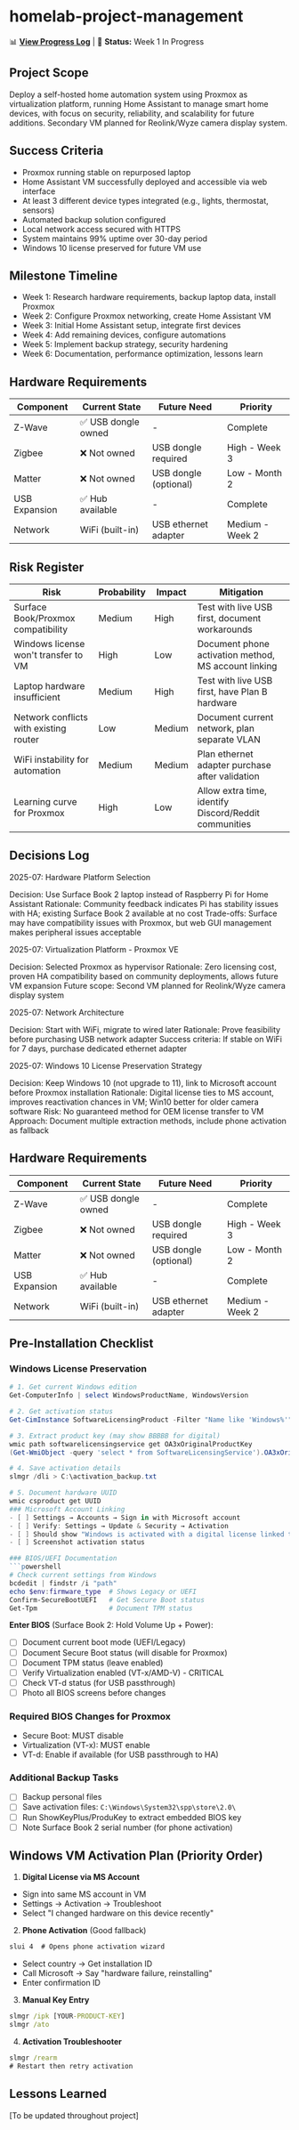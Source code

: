 # homelab-project-management

📊 **[View Progress Log](PROGRESS.md)** | 🚧 **Status:** Week 1 In Progress

## Project Scope
Deploy a self-hosted home automation system using Proxmox as virtualization platform, running Home Assistant to manage smart home devices, with focus on security, reliability, and scalability for future additions. Secondary VM planned for Reolink/Wyze camera display system.

## Success Criteria
- Proxmox running stable on repurposed laptop
- Home Assistant VM successfully deployed and accessible via web interface
- At least 3 different device types integrated (e.g., lights, thermostat, sensors)
- Automated backup solution configured
- Local network access secured with HTTPS
- System maintains 99% uptime over 30-day period
- Windows 10 license preserved for future VM use

## Milestone Timeline
- Week 1: Research hardware requirements, backup laptop data, install Proxmox
- Week 2: Configure Proxmox networking, create Home Assistant VM
- Week 3: Initial Home Assistant setup, integrate first devices
- Week 4: Add remaining devices, configure automations
- Week 5: Implement backup strategy, security hardening
- Week 6: Documentation, performance optimization, lessons learn

## Hardware Requirements
| Component | Current State | Future Need | Priority |
|-----------|---------------|-------------|----------|
| Z-Wave | ✅ USB dongle owned | - | Complete |
| Zigbee | ❌ Not owned | USB dongle required | High - Week 3 |
| Matter | ❌ Not owned | USB dongle (optional) | Low - Month 2 |
| USB Expansion | ✅ Hub available | - | Complete |
| Network | WiFi (built-in) | USB ethernet adapter | Medium - Week 2 |

## Risk Register
| Risk | Probability | Impact | Mitigation |
|------|-------------|--------|------------|
| Surface Book/Proxmox compatibility | Medium | High | Test with live USB first, document workarounds |
| Windows license won't transfer to VM | High | Low | Document phone activation method, MS account linking |
| Laptop hardware insufficient | Medium | High | Test with live USB first, have Plan B hardware |
| Network conflicts with existing router | Low | Medium | Document current network, plan separate VLAN |
| WiFi instability for automation | Medium | Medium | Plan ethernet adapter purchase after validation |
| Learning curve for Proxmox | High | Low | Allow extra time, identify Discord/Reddit communities |

## Decisions Log
2025-07: Hardware Platform Selection

Decision: Use Surface Book 2 laptop instead of Raspberry Pi for Home Assistant
Rationale: Community feedback indicates Pi has stability issues with HA; existing Surface Book 2 available at no cost
Trade-offs: Surface may have compatibility issues with Proxmox, but web GUI management makes peripheral issues acceptable

2025-07: Virtualization Platform - Proxmox VE

Decision: Selected Proxmox as hypervisor
Rationale: Zero licensing cost, proven HA compatibility based on community deployments, allows future VM expansion
Future scope: Second VM planned for Reolink/Wyze camera display system

2025-07: Network Architecture

Decision: Start with WiFi, migrate to wired later
Rationale: Prove feasibility before purchasing USB network adapter
Success criteria: If stable on WiFi for 7 days, purchase dedicated ethernet adapter

2025-07: Windows 10 License Preservation Strategy

Decision: Keep Windows 10 (not upgrade to 11), link to Microsoft account before Proxmox installation
Rationale: Digital license ties to MS account, improves reactivation chances in VM; Win10 better for older camera software
Risk: No guaranteed method for OEM license transfer to VM
Approach: Document multiple extraction methods, include phone activation as fallback

## Hardware Requirements

| Component | Current State | Future Need | Priority |
|-----------|---------------|-------------|----------|
| Z-Wave | ✅ USB dongle owned | - | Complete |
| Zigbee | ❌ Not owned | USB dongle required | High - Week 3 |
| Matter | ❌ Not owned | USB dongle (optional) | Low - Month 2 |
| USB Expansion | ✅ Hub available | - | Complete |
| Network | WiFi (built-in) | USB ethernet adapter | Medium - Week 2 |

## Pre-Installation Checklist

### Windows License Preservation
```powershell
# 1. Get current Windows edition
Get-ComputerInfo | select WindowsProductName, WindowsVersion

# 2. Get activation status
Get-CimInstance SoftwareLicensingProduct -Filter "Name like 'Windows%'" | where licensestatus -eq 1 | select name, licensestatus

# 3. Extract product key (may show BBBBB for digital)
wmic path softwarelicensingservice get OA3xOriginalProductKey
(Get-WmiObject -query 'select * from SoftwareLicensingService').OA3xOriginalProductKey

# 4. Save activation details
slmgr /dli > C:\activation_backup.txt

# 5. Document hardware UUID
wmic csproduct get UUID
### Microsoft Account Linking
- [ ] Settings → Accounts → Sign in with Microsoft account
- [ ] Verify: Settings → Update & Security → Activation
- [ ] Should show "Windows is activated with a digital license linked to your Microsoft account"
- [ ] Screenshot activation status

### BIOS/UEFI Documentation
```powershell
# Check current settings from Windows
bcdedit | findstr /i "path"
echo $env:firmware_type  # Shows Legacy or UEFI
Confirm-SecureBootUEFI   # Get Secure Boot status
Get-Tpm                  # Document TPM status
```
**Enter BIOS** (Surface Book 2: Hold Volume Up + Power):
- [ ] Document current boot mode (UEFI/Legacy)
- [ ] Document Secure Boot status (will disable for Proxmox)
- [ ] Document TPM status (leave enabled)
- [ ] Verify Virtualization enabled (VT-x/AMD-V) - CRITICAL
- [ ] Check VT-d status (for USB passthrough)
- [ ] Photo all BIOS screens before changes

### Required BIOS Changes for Proxmox
- Secure Boot: MUST disable
- Virtualization (VT-x): MUST enable
- VT-d: Enable if available (for USB passthrough to HA)

### Additional Backup Tasks
- [ ] Backup personal files
- [ ] Save activation files: `C:\Windows\System32\spp\store\2.0\`
- [ ] Run ShowKeyPlus/ProduKey to extract embedded BIOS key
- [ ] Note Surface Book 2 serial number (for phone activation)

## Windows VM Activation Plan (Priority Order)

1. **Digital License via MS Account**
  - Sign into same MS account in VM
  - Settings → Activation → Troubleshoot
  - Select "I changed hardware on this device recently"

2. **Phone Activation** (Good fallback)
  ```cmd
slui 4  # Opens phone activation wizard
```
- Select country → Get installation ID
- Call Microsoft → Say "hardware failure, reinstalling"
- Enter confirmation ID

3. **Manual Key Entry**
```cmd
slmgr /ipk [YOUR-PRODUCT-KEY]
slmgr /ato
```

4. **Activation Troubleshooter**
```cmd
slmgr /rearm
# Restart then retry activation
```

## Lessons Learned
[To be updated throughout project]

